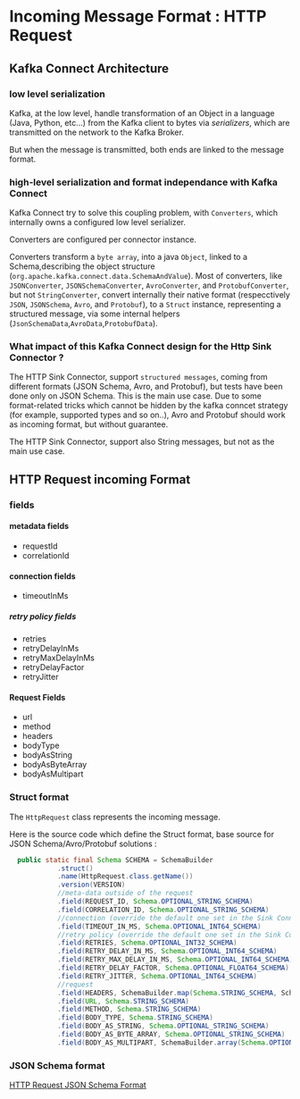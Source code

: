 # Incoming Message Format : HTTP Request

## Kafka Connect Architecture

### low level serialization
Kafka, at the low level, handle transformation of an Object in a language (Java, Python, etc...) from the Kafka client to bytes via _serializers_, which are transmitted on the network to the Kafka Broker.

But when the message is transmitted, both ends are linked to the message format.

### high-level serialization and format independance with Kafka Connect

Kafka Connect try to solve this coupling problem, with `Converters`, which internally owns a configured low level serializer.

Converters are configured per connector instance.

Converters transform a `byte array`, into a java `Object`, linked to a Schema,describing the object structure (`org.apache.kafka.connect.data.SchemaAndValue`).
Most of converters, like `JSONConverter`, `JSONSchemaConverter`, `AvroConverter`, and `ProtobufConverter`, but not `StringConverter`,
convert internally their native format (respecctively `JSON`, `JSONSchema`, `Avro`, and `Protobuf`),
to a `Struct` instance, representing a structured message, via some internal helpers (`JsonSchemaData`,`AvroData`,`ProtobufData`).

### What impact of this Kafka Connect design for the Http Sink Connector ?

The HTTP Sink Connector, support `structured messages`, coming from different formats (JSON Schema, Avro, and Protobuf),
but tests have been done only on JSON Schema. This is the main use case.
Due to some format-related tricks which cannot be hidden by the kafka conncet strategy (for example, supported types and so on..),
Avro and Protobuf should work as incoming format, but without guarantee.

The HTTP Sink Connector, support also String messages, but not as the main use case.

## HTTP Request incoming Format

### fields

#### metadata fields
- requestId
- correlationId

#### connection fields
- timeoutInMs

##### retry policy fields


- retries
- retryDelayInMs
- retryMaxDelayInMs
- retryDelayFactor
- retryJitter

#### Request Fields

- url
- method
- headers
- bodyType
- bodyAsString
- bodyAsByteArray
- bodyAsMultipart

### Struct format

The `HttpRequest` class represents the incoming message.

Here is the source code which define the Struct format, base source for JSON Schema/Avro/Protobuf solutions : 

```java
  public static final Schema SCHEMA = SchemaBuilder
            .struct()
            .name(HttpRequest.class.getName())
            .version(VERSION)
            //meta-data outside of the request
            .field(REQUEST_ID, Schema.OPTIONAL_STRING_SCHEMA)
            .field(CORRELATION_ID, Schema.OPTIONAL_STRING_SCHEMA)
            //connection (override the default one set in the Sink Connector)
            .field(TIMEOUT_IN_MS, Schema.OPTIONAL_INT64_SCHEMA)
            //retry policy (override the default one set in the Sink Connector)
            .field(RETRIES, Schema.OPTIONAL_INT32_SCHEMA)
            .field(RETRY_DELAY_IN_MS, Schema.OPTIONAL_INT64_SCHEMA)
            .field(RETRY_MAX_DELAY_IN_MS, Schema.OPTIONAL_INT64_SCHEMA)
            .field(RETRY_DELAY_FACTOR, Schema.OPTIONAL_FLOAT64_SCHEMA)
            .field(RETRY_JITTER, Schema.OPTIONAL_INT64_SCHEMA)
            //request
            .field(HEADERS, SchemaBuilder.map(Schema.STRING_SCHEMA, SchemaBuilder.array(Schema.STRING_SCHEMA)).build())
            .field(URL, Schema.STRING_SCHEMA)
            .field(METHOD, Schema.STRING_SCHEMA)
            .field(BODY_TYPE, Schema.STRING_SCHEMA)
            .field(BODY_AS_STRING, Schema.OPTIONAL_STRING_SCHEMA)
            .field(BODY_AS_BYTE_ARRAY, Schema.OPTIONAL_STRING_SCHEMA)
            .field(BODY_AS_MULTIPART, SchemaBuilder.array(Schema.OPTIONAL_STRING_SCHEMA));
```

### JSON Schema format

[HTTP Request JSON Schema Format](src/test/resources/http-request.json)

